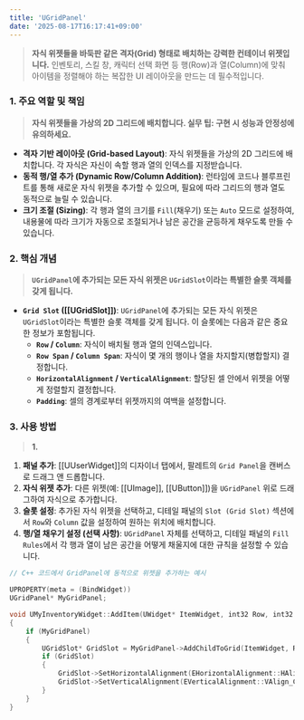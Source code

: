 ```yaml
---
title: 'UGridPanel'
date: '2025-08-17T16:17:41+09:00'
---
```

> **자식 위젯들을 바둑판 같은 격자(Grid) 형태로 배치하는 강력한 컨테이너 위젯입니다.** 인벤토리, 스킬 창, 캐릭터 선택 화면 등 행(Row)과 열(Column)에 맞춰 아이템을 정렬해야 하는 복잡한 UI 레이아웃을 만드는 데 필수적입니다.

### **1. 주요 역할 및 책임**
> **자식 위젯들을 가상의 2D 그리드에 배치합니다. 실무 팁: 구현 시 성능과 안정성에 유의하세요.**
* **격자 기반 레이아웃 (Grid-based Layout)**:
	자식 위젯들을 가상의 2D 그리드에 배치합니다. 각 자식은 자신이 속할 행과 열의 인덱스를 지정받습니다.
* **동적 행/열 추가 (Dynamic Row/Column Addition)**:
	런타임에 코드나 블루프린트를 통해 새로운 자식 위젯을 추가할 수 있으며, 필요에 따라 그리드의 행과 열도 동적으로 늘릴 수 있습니다.
* **크기 조절 (Sizing)**:
	각 행과 열의 크기를 `Fill`(채우기) 또는 `Auto` 모드로 설정하여, 내용물에 따라 크기가 자동으로 조절되거나 남은 공간을 균등하게 채우도록 만들 수 있습니다.

### **2. 핵심 개념**
> **`UGridPanel`에 추가되는 모든 자식 위젯은 `UGridSlot`이라는 특별한 슬롯 객체를 갖게 됩니다.**
* **`Grid Slot` ([[UGridSlot]])**:
	`UGridPanel`에 추가되는 모든 자식 위젯은 `UGridSlot`이라는 특별한 슬롯 객체를 갖게 됩니다. 이 슬롯에는 다음과 같은 중요한 정보가 포함됩니다.
    * **`Row` / `Column`**:
    	자식이 배치될 행과 열의 인덱스입니다.
    * **`Row Span` / `Column Span`**:
    	자식이 몇 개의 행이나 열을 차지할지(병합할지) 결정합니다.
    * **`HorizontalAlignment` / `VerticalAlignment`**:
    	할당된 셀 안에서 위젯을 어떻게 정렬할지 결정합니다.
    * **`Padding`**:
    	셀의 경계로부터 위젯까지의 여백을 설정합니다.

### **3. 사용 방법**
> **1.**
1.  **패널 추가**:
	[[UUserWidget]]의 디자이너 탭에서, 팔레트의 `Grid Panel`을 캔버스로 드래그 앤 드롭합니다.
2.  **자식 위젯 추가**:
	다른 위젯(예: [[UImage]], [[UButton]])을 `UGridPanel` 위로 드래그하여 자식으로 추가합니다.
3.  **슬롯 설정**:
	추가된 자식 위젯을 선택하고, 디테일 패널의 `Slot (Grid Slot)` 섹션에서 `Row`와 `Column` 값을 설정하여 원하는 위치에 배치합니다.
4.  **행/열 채우기 설정 (선택 사항)**:
	`UGridPanel` 자체를 선택하고, 디테일 패널의 `Fill Rules`에서 각 행과 열이 남은 공간을 어떻게 채울지에 대한 규칙을 설정할 수 있습니다.

```cpp
// C++ 코드에서 GridPanel에 동적으로 위젯을 추가하는 예시

UPROPERTY(meta = (BindWidget))
UGridPanel* MyGridPanel;

void UMyInventoryWidget::AddItem(UWidget* ItemWidget, int32 Row, int32 Column)
{
    if (MyGridPanel)
    {
        UGridSlot* GridSlot = MyGridPanel->AddChildToGrid(ItemWidget, Row, Column);
        if (GridSlot)
        {
            GridSlot->SetHorizontalAlignment(EHorizontalAlignment::HAlign_Center);
            GridSlot->SetVerticalAlignment(EVerticalAlignment::VAlign_Center);
        }
    }
}
```